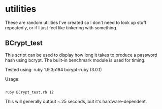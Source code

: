 # utilities

These are random utilities I've created so I don't need to look up stuff repeatedly, 
or if I just feel like tinkering with something.


## BCrypt_test

This script can be used to display how long it takes to produce a password 
hash using bcrypt. The built-in benchmark module is used for timing.

Tested using: 
        ruby 1.9.3p194
        bcrypt-ruby (3.0.1)

Usage: 

```

ruby BCrypt_test.rb 12

```

This will generally output ~.25 seconds, but it's hardware-dependent.
